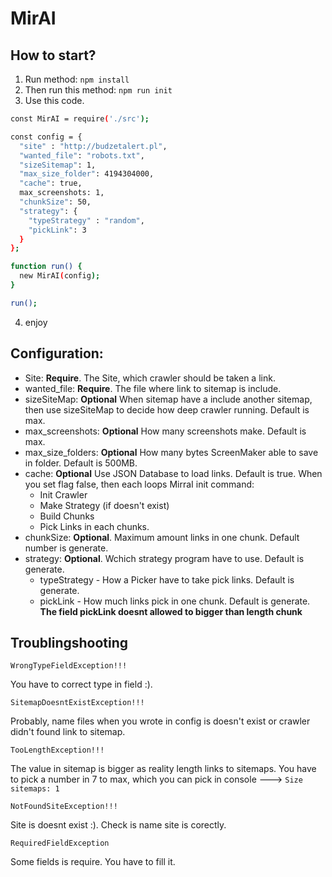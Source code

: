 # MirAI

## How to start?
1. Run method:
``
npm install
``
2. Then run this method:
``
npm run init
``
3. Use this code.
```sh
const MirAI = require('./src');

const config = {
  "site" : "http://budzetalert.pl",
  "wanted_file": "robots.txt",
  "sizeSitemap": 1,
  "max_size_folder": 4194304000,
  "cache": true,
  max_screenshots: 1,
  "chunkSize": 50,
  "strategy": {
    "typeStrategy" : "random",
    "pickLink": 3
  }
};

function run() {
  new MirAI(config);
}

run();
```
4. enjoy

## Configuration:
  - Site: **Require**. The Site, which crawler should be taken a link.
  - wanted_file: **Require**. The file where link to sitemap is include.
  - sizeSiteMap: **Optional** When sitemap have a include another sitemap, then use sizeSiteMap to decide how deep crawler running. Default is max.
  - max_screenshots: **Optional** How many screenshots make. Default is max.
  - max_size_folders: **Optional** How many bytes ScreenMaker able to save in folder. Default is 500MB.
  - cache: **Optional** Use JSON Database to load links. Default is true. When you set flag false, then each loops MirraI init command:
    - Init Crawler
    - Make Strategy (if doesn't exist)
    - Build Chunks
    - Pick Links in each chunks.
  - chunkSize: **Optional**. Maximum amount links in one chunk. Default number is generate.
  - strategy: **Optional**. Wchich strategy program have to use. Default is generate.
    - typeStrategy - How a Picker have to take pick links. Default is generate.
    - pickLink - How much links pick in one chunk. Default is generate. **The field pickLink doesnt allowed to bigger than length chunk**
 
 ## Troublingshooting
 
```
WrongTypeFieldException!!!
```
You have to correct type in field :).

```
SitemapDoesntExistException!!!
```
Probably, name files when you wrote in config is doesn't exist or crawler didn't found link to sitemap.

```
TooLengthException!!!
```
The value in sitemap is bigger as reality length links to sitemaps. You have to pick a number in 7 to max, which you can pick in console ---> ``Size sitemaps: 1``

```
NotFoundSiteException!!!
```
Site is doesnt exist :). Check is name site is corectly.

```
RequiredFieldException
```
Some fields is require. You have to fill it.






  
